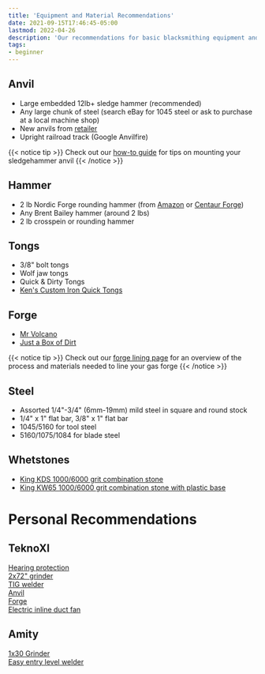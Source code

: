 ```yaml
---
title: 'Equipment and Material Recommendations'
date: 2021-09-15T17:46:45-05:00
lastmod: 2022-04-26
description: 'Our recommendations for basic blacksmithing equipment and materials'
tags:
- beginner
---
```

## Anvil
* Large embedded 12lb+ sledge hammer (recommended)
* Any large chunk of steel (search eBay for 1045 steel or ask to purchase at a local machine shop)
* New anvils from [retailer](/pages/equipment/vendors/#anvil-retailers)
* Upright railroad track (Google Anvilfire)

{{< notice tip >}}
Check out our [how-to guide](/pages/equipment/sledgehammer_anvil) for tips on mounting your sledgehammer anvil
{{< /notice >}}

## Hammer
* 2 lb Nordic Forge rounding hammer (from [Amazon](https://amazon.com/Nordic-Forge-Lb-Rounding-Hammer/dp/B075LSDGQ4) or [Centaur Forge](https://www.centaurforge.com/Nordic-2-lb-Rounding-Hammer/productinfo/285/))
* Any Brent Bailey hammer (around 2 lbs)
* 2 lb crosspein or rounding hammer

## Tongs
* 3/8" bolt tongs
* Wolf jaw tongs
* Quick & Dirty Tongs
* [Ken's Custom Iron Quick Tongs](https://kensironstore.com/collections/quick-tongs)

## Forge
* [Mr Volcano](https://mrvolcano.com/collections/the-forge)
* [Just a Box of Dirt](https://www.youtube.com/watch?v=m-R6iY-mY-Y)

{{< notice tip >}}
Check out our [forge lining page](/pages/equipment/forge_lining) for an overview of the process and materials needed to line your gas forge
{{< /notice >}}

## Steel
* Assorted 1/4"-3/4" (6mm-19mm) mild steel in square and round stock
* 1/4" x 1" flat bar, 3/8" x 1" flat bar
* 1045/5160 for tool steel
* 5160/1075/1084 for blade steel

## Whetstones
* [King KDS 1000/6000 grit combination stone](https://www.amazon.com/KDS-Combination-Whetstone-Sharpening-Harder/dp/B01BB1ZDVW)
* [King KW65 1000/6000 grit combination stone with plastic base](https://www.amazon.com/KING-KW65-Combination-Whetstone-Plastic/dp/B001DT1X9O)

# Personal Recommendations
## TeknoXI
[Hearing protection](https://www.amazon.com/Eargasm-Musicians-Motorcycles-Sensitivity-Conditions/dp/B019M576XW)\
[2x72" grinder](https://reederproducts.com/)\
[TIG welder](https://ahpwelds.com/)\
[Anvil](https://texasfarriersupply.com/shop/forging-supplies/anvils-and-accessories/anvils/c/980)\
[Forge](https://mrvolcano.com/collections/the-forge)\
[Electric inline duct fan](https://www.ebay.com/itm/iPower-4-6-8-Inch-Inline-Duct-Fan-Variable-Speed-Controller-HVAC-Blower-Kit/163765156989)

## Amity
[1x30 Grinder](https://www.harborfreight.com/1-in-x-30-in-belt-sander-58359.html)\
[Easy entry level welder](https://www.harborfreight.com/easy-flux-125-amp-welder-57861.html)
